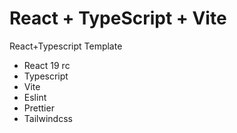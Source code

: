 # React + TypeScript + Vite

React+Typescript Template

- React 19 rc
- Typescript
- Vite
- Eslint
- Prettier
- Tailwindcss
